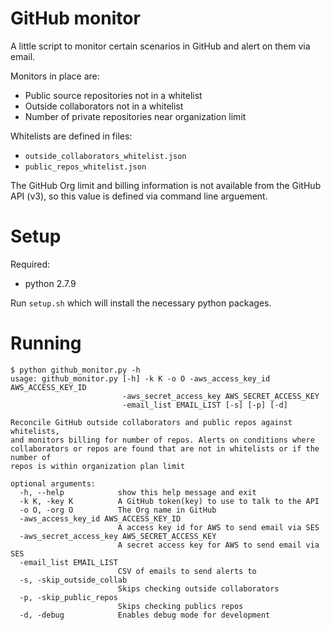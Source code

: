 # GitHub monitor

A little script to monitor certain scenarios in GitHub and alert on them via email.

Monitors in place are:
- Public source repositories not in a whitelist
- Outside collaborators not in a whitelist
- Number of private repositories near organization limit

Whitelists are defined in files:
- `outside_collaborators_whitelist.json`
- `public_repos_whitelist.json`

The GitHub Org limit and billing information is not available from the GitHub API (v3), so this value is defined via command line arguement.

# Setup

Required:
- python 2.7.9

Run `setup.sh` which will install the necessary python packages.

# Running

```
$ python github_monitor.py -h
usage: github_monitor.py [-h] -k K -o O -aws_access_key_id AWS_ACCESS_KEY_ID
                         -aws_secret_access_key AWS_SECRET_ACCESS_KEY
                         -email_list EMAIL_LIST [-s] [-p] [-d]

Reconcile GitHub outside collaborators and public repos against whitelists,
and monitors billing for number of repos. Alerts on conditions where
collaborators or repos are found that are not in whitelists or if the number of
repos is within organization plan limit

optional arguments:
  -h, --help            show this help message and exit
  -k K, -key K          A GitHub token(key) to use to talk to the API
  -o O, -org O          The Org name in GitHub
  -aws_access_key_id AWS_ACCESS_KEY_ID
                        A access key id for AWS to send email via SES
  -aws_secret_access_key AWS_SECRET_ACCESS_KEY
                        A secret access key for AWS to send email via SES
  -email_list EMAIL_LIST
                        CSV of emails to send alerts to
  -s, -skip_outside_collab
                        Skips checking outside collaborators
  -p, -skip_public_repos
                        Skips checking publics repos
  -d, -debug            Enables debug mode for development
```
